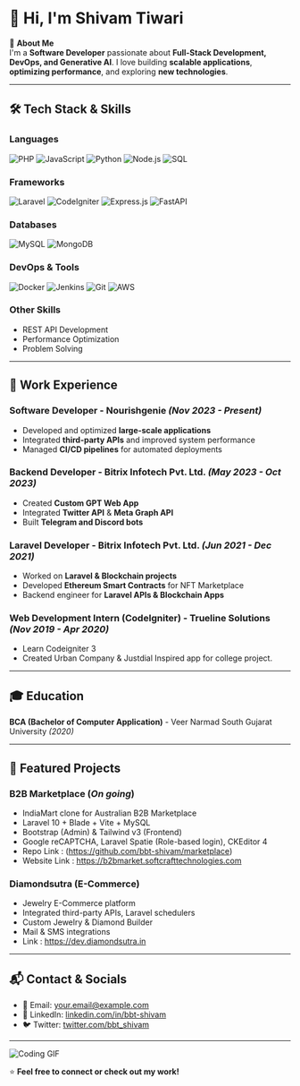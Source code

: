 # 👋 Hi, I'm Shivam Tiwari

🚀 **About Me**  
I'm a **Software Developer** passionate about **Full-Stack Development, DevOps, and Generative AI**. I love building **scalable applications**, **optimizing performance**, and exploring **new technologies**.  

---

## 🛠 Tech Stack & Skills

### Languages
![PHP](https://img.shields.io/badge/PHP-777BB4?style=flat&logo=php&logoColor=white) 
![JavaScript](https://img.shields.io/badge/JavaScript-F7DF1E?style=flat&logo=javascript&logoColor=black) 
![Python](https://img.shields.io/badge/Python-3776AB?style=flat&logo=python&logoColor=white) 
![Node.js](https://img.shields.io/badge/Node.js-339933?style=flat&logo=node.js&logoColor=white) 
![SQL](https://img.shields.io/badge/MySQL-4479A1?style=flat&logo=mysql&logoColor=white)

### Frameworks
![Laravel](https://img.shields.io/badge/Laravel-F9322C?style=flat&logo=laravel&logoColor=white) 
![CodeIgniter](https://img.shields.io/badge/CodeIgniter-EF4223?style=flat&logo=codeigniter&logoColor=white) 
![Express.js](https://img.shields.io/badge/Express.js-000000?style=flat&logo=express&logoColor=white) 
![FastAPI](https://img.shields.io/badge/FastAPI-009688?style=flat&logo=fastapi&logoColor=white)

### Databases
![MySQL](https://img.shields.io/badge/MySQL-4479A1?style=flat&logo=mysql&logoColor=white) 
![MongoDB](https://img.shields.io/badge/MongoDB-47A248?style=flat&logo=mongodb&logoColor=white)

### DevOps & Tools
![Docker](https://img.shields.io/badge/Docker-2496ED?style=flat&logo=docker&logoColor=white) 
![Jenkins](https://img.shields.io/badge/Jenkins-D24939?style=flat&logo=jenkins&logoColor=white) 
![Git](https://img.shields.io/badge/Git-F05032?style=flat&logo=git&logoColor=white) 
![AWS](https://img.shields.io/badge/AWS-232F3E?style=flat&logo=amazon-aws&logoColor=white)

### Other Skills
- REST API Development  
- Performance Optimization  
- Problem Solving  

---

## 💼 Work Experience

### **Software Developer** - Nourishgenie _(Nov 2023 - Present)_
- Developed and optimized **large-scale applications**  
- Integrated **third-party APIs** and improved system performance  
- Managed **CI/CD pipelines** for automated deployments  

### **Backend Developer** - Bitrix Infotech Pvt. Ltd. _(May 2023 - Oct 2023)_
- Created **Custom GPT Web App**  
- Integrated **Twitter API** & **Meta Graph API**  
- Built **Telegram and Discord bots**  

### **Laravel Developer** - Bitrix Infotech Pvt. Ltd. _(Jun 2021 - Dec 2021)_
- Worked on **Laravel & Blockchain projects**  
- Developed **Ethereum Smart Contracts** for NFT Marketplace  
- Backend engineer for **Laravel APIs & Blockchain Apps**  

### **Web Development Intern (CodeIgniter)** - Trueline Solutions _(Nov 2019 - Apr 2020)_
- Learn Codeigniter 3
- Created Urban Company & Justdial Inspired app for college project.
---

## 🎓 Education

**BCA (Bachelor of Computer Application)** - Veer Narmad South Gujarat University _(2020)_

---

## 📂 Featured Projects

### **B2B Marketplace** (_On going_)
- IndiaMart clone for Australian B2B Marketplace  
- Laravel 10 + Blade + Vite + MySQL  
- Bootstrap (Admin) & Tailwind v3 (Frontend)  
- Google reCAPTCHA, Laravel Spatie (Role-based login), CKEditor 4  
- Repo Link : (https://github.com/bbt-shivam/marketplace)
- Website Link : https://b2bmarket.softcrafttechnologies.com

### **Diamondsutra (E-Commerce)**
- Jewelry E-Commerce platform  
- Integrated third-party APIs, Laravel schedulers  
- Custom Jewelry & Diamond Builder  
- Mail & SMS integrations  
- Link : https://dev.diamondsutra.in

---

## 📬 Contact & Socials

- 📧 Email: [your.email@example.com](mailto:bbtshivam@gmail.com)  
- 🔗 LinkedIn: [linkedin.com/in/bbt-shivam](https://www.linkedin.com/in/bbt-shivam/)
- 🐦 Twitter: [twitter.com/bbt_shivam](https://x.com/bbt_shivam)  

---

![Coding GIF](https://media.giphy.com/media/13HgwGsXF0aiGY/giphy.gif) 

⭐ **Feel free to connect or check out my work!**
